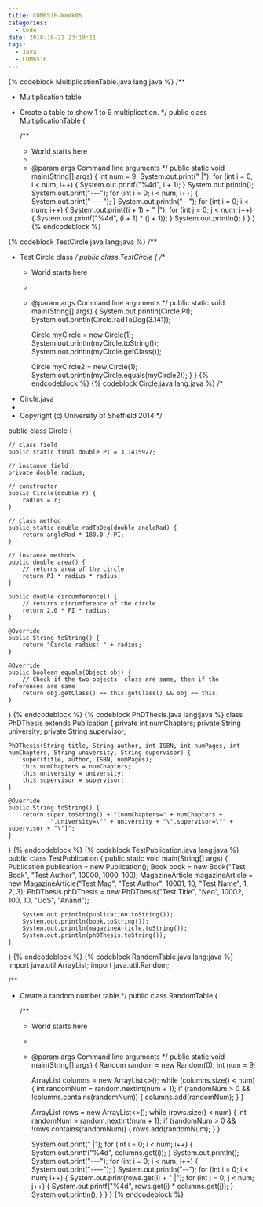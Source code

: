 ```yaml
---
title: COM6516-Week05
categories:
  - Code
date: 2018-10-22 23:10:11
tags:
  - Java
  - COM6516
---
```


{% codeblock MultiplicationTable.java lang:java %}
/**
 * Multiplication table
 * Create a table to show 1 to 9 multiplication.
 */
public class MultiplicationTable {

	/**
	 * World starts here
	 *
	 * @param args Command line arguments
	 */
	public static void main(String[] args) {
		int num = 9;
		System.out.print("  |");
		for (int i = 0; i < num; i++) {
			System.out.printf("%4d", i + 1);
		}
		System.out.println();
		System.out.print("---");
		for (int i = 0; i < num; i++) {
			System.out.print("----");
		}
		System.out.println("--");
		for (int i = 0; i < num; i++) {
			System.out.print((i + 1) + " |");
			for (int j = 0; j < num; j++) {
				System.out.printf("%4d", (i + 1) * (j + 1));
			}
			System.out.println();
		}
	}
}
{% endcodeblock %}
<!--more-->
{% codeblock TestCircle.java lang:java %}
/**
 * Test Circle class
 */
public class TestCircle {
	/**
	 * World starts here
	 *
	 * @param args Command line arguments
	 */
	public static void main(String[] args) {
		System.out.println(Circle.PI);
		System.out.println(Circle.radToDeg(3.141));

		Circle myCircle = new Circle(1);
		System.out.println(myCircle.toString());
		System.out.println(myCircle.getClass());

		Circle myCircle2 = new Circle(1);
		System.out.println(myCircle.equals(myCircle2));
	}
}
{% endcodeblock %}
{% codeblock Circle.java lang:java %}
/*
 * Circle.java
 *
 * Copyright (c) University of Sheffield 2014
 */

public class Circle {

	// class field
	public static final double PI = 3.1415927;

	// instance field
	private double radius;

	// constructor
	public Circle(double r) {
		radius = r;
	}

	// class method
	public static double radToDeg(double angleRad) {
		return angleRad * 180.0 / PI;
	}

	// instance methods
	public double area() {
		// returns area of the circle
		return PI * radius * radius;
	}

	public double circumference() {
		// returns circumference of the circle
		return 2.0 * PI * radius;
	}

	@Override
	public String toString() {
		return "Circle radius: " + radius;
	}

	@Override
	public boolean equals(Object obj) {
		// Check if the two objects' class are same, then if the references are same
		return obj.getClass() == this.getClass() && obj == this;
	}
}
{% endcodeblock %}
{% codeblock PhDThesis.java lang:java %}
class PhDThesis extends Publication {
	private int numChapters;
	private String university;
	private String supervisor;

	PhDThesis(String title, String author, int ISBN, int numPages, int numChapters, String university, String supervisor) {
		super(title, author, ISBN, numPages);
		this.numChapters = numChapters;
		this.university = university;
		this.supervisor = supervisor;
	}

	@Override
	public String toString() {
		return super.toString() + "[numChapters=" + numChapters +
				",university=\"" + university + "\",supervisor=\"" + supervisor + "\"]";
	}
}
{% endcodeblock %}
{% codeblock TestPublication.java lang:java %}
public class TestPublication {
	public static void main(String[] args) {
		Publication publication = new Publication();
		Book book = new Book("Test Book", "Test Author", 10000, 1000, 100);
		MagazineArticle magazineArticle = new MagazineArticle("Test Mag", "Test Author", 10001, 10, "Test Name", 1, 2, 3);
		PhDThesis phDThesis = new PhDThesis("Test Title", "Neo", 10002, 100, 10, "UoS", "Anand");

		System.out.println(publication.toString());
		System.out.println(book.toString());
		System.out.println(magazineArticle.toString());
		System.out.println(phDThesis.toString());
	}
}
{% endcodeblock %}
{% codeblock RandomTable.java lang:java %}
import java.util.ArrayList;
import java.util.Random;

/**
 * Create a random number table
 */
public class RandomTable {

	/**
	 * World starts here
	 *
	 * @param args Command line arguments
	 */
	public static void main(String[] args) {
		Random random = new Random(0);
		int num = 9;

		ArrayList<Integer> columns = new ArrayList<>();
		while (columns.size() < num) {
			int randomNum = random.nextInt(num + 1);
			if (randomNum > 0 && !columns.contains(randomNum)) {
				columns.add(randomNum);
			}
		}

		ArrayList<Integer> rows = new ArrayList<>();
		while (rows.size() < num) {
			int randomNum = random.nextInt(num + 1);
			if (randomNum > 0 && !rows.contains(randomNum)) {
				rows.add(randomNum);
			}
		}

		System.out.print("  |");
		for (int i = 0; i < num; i++) {
			System.out.printf("%4d", columns.get(i));
		}
		System.out.println();
		System.out.print("---");
		for (int i = 0; i < num; i++) {
			System.out.print("----");
		}
		System.out.println("--");
		for (int i = 0; i < num; i++) {
			System.out.print(rows.get(i) + " |");
			for (int j = 0; j < num; j++) {
				System.out.printf("%4d", rows.get(i) * columns.get(j));
			}
			System.out.println();
		}
	}
}
{% endcodeblock %}

